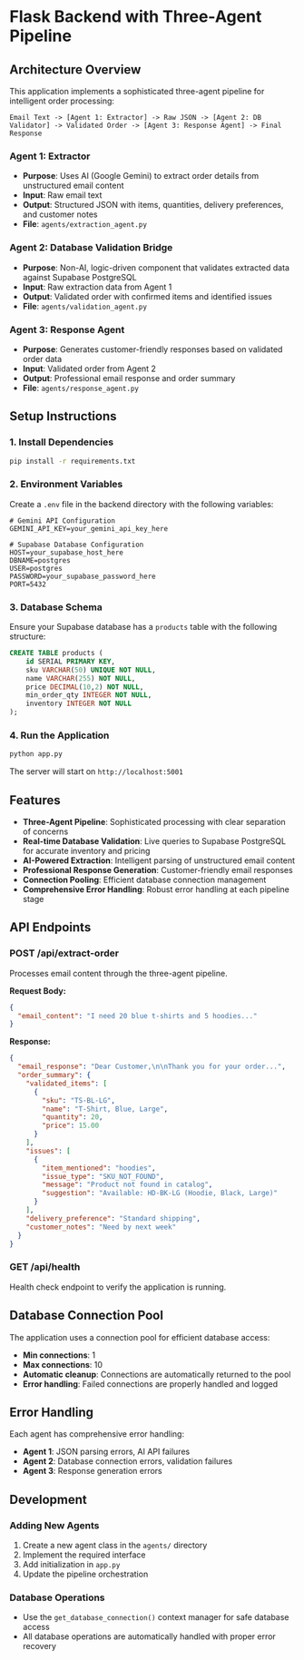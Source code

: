 # Flask Backend with Three-Agent Pipeline

## Architecture Overview

This application implements a sophisticated three-agent pipeline for intelligent order processing:

```
Email Text -> [Agent 1: Extractor] -> Raw JSON -> [Agent 2: DB Validator] -> Validated Order -> [Agent 3: Response Agent] -> Final Response
```

### Agent 1: Extractor
- **Purpose**: Uses AI (Google Gemini) to extract order details from unstructured email content
- **Input**: Raw email text
- **Output**: Structured JSON with items, quantities, delivery preferences, and customer notes
- **File**: `agents/extraction_agent.py`

### Agent 2: Database Validation Bridge
- **Purpose**: Non-AI, logic-driven component that validates extracted data against Supabase PostgreSQL
- **Input**: Raw extraction data from Agent 1
- **Output**: Validated order with confirmed items and identified issues
- **File**: `agents/validation_agent.py`

### Agent 3: Response Agent
- **Purpose**: Generates customer-friendly responses based on validated order data
- **Input**: Validated order from Agent 2
- **Output**: Professional email response and order summary
- **File**: `agents/response_agent.py`

## Setup Instructions

### 1. Install Dependencies
```bash
pip install -r requirements.txt
```

### 2. Environment Variables
Create a `.env` file in the backend directory with the following variables:

```
# Gemini API Configuration
GEMINI_API_KEY=your_gemini_api_key_here

# Supabase Database Configuration
HOST=your_supabase_host_here
DBNAME=postgres
USER=postgres
PASSWORD=your_supabase_password_here
PORT=5432
```

### 3. Database Schema
Ensure your Supabase database has a `products` table with the following structure:

```sql
CREATE TABLE products (
    id SERIAL PRIMARY KEY,
    sku VARCHAR(50) UNIQUE NOT NULL,
    name VARCHAR(255) NOT NULL,
    price DECIMAL(10,2) NOT NULL,
    min_order_qty INTEGER NOT NULL,
    inventory INTEGER NOT NULL
);
```

### 4. Run the Application
```bash
python app.py
```

The server will start on `http://localhost:5001`

## Features

- **Three-Agent Pipeline**: Sophisticated processing with clear separation of concerns
- **Real-time Database Validation**: Live queries to Supabase PostgreSQL for accurate inventory and pricing
- **AI-Powered Extraction**: Intelligent parsing of unstructured email content
- **Professional Response Generation**: Customer-friendly email responses
- **Connection Pooling**: Efficient database connection management
- **Comprehensive Error Handling**: Robust error handling at each pipeline stage

## API Endpoints

### POST /api/extract-order
Processes email content through the three-agent pipeline.

**Request Body:**
```json
{
  "email_content": "I need 20 blue t-shirts and 5 hoodies..."
}
```

**Response:**
```json
{
  "email_response": "Dear Customer,\n\nThank you for your order...",
  "order_summary": {
    "validated_items": [
      {
        "sku": "TS-BL-LG",
        "name": "T-Shirt, Blue, Large",
        "quantity": 20,
        "price": 15.00
      }
    ],
    "issues": [
      {
        "item_mentioned": "hoodies",
        "issue_type": "SKU_NOT_FOUND",
        "message": "Product not found in catalog",
        "suggestion": "Available: HD-BK-LG (Hoodie, Black, Large)"
      }
    ],
    "delivery_preference": "Standard shipping",
    "customer_notes": "Need by next week"
  }
}
```

### GET /api/health
Health check endpoint to verify the application is running.

## Database Connection Pool

The application uses a connection pool for efficient database access:
- **Min connections**: 1
- **Max connections**: 10
- **Automatic cleanup**: Connections are automatically returned to the pool
- **Error handling**: Failed connections are properly handled and logged

## Error Handling

Each agent has comprehensive error handling:
- **Agent 1**: JSON parsing errors, AI API failures
- **Agent 2**: Database connection errors, validation failures
- **Agent 3**: Response generation errors

## Development

### Adding New Agents
1. Create a new agent class in the `agents/` directory
2. Implement the required interface
3. Add initialization in `app.py`
4. Update the pipeline orchestration

### Database Operations
- Use the `get_database_connection()` context manager for safe database access
- All database operations are automatically handled with proper error recovery 